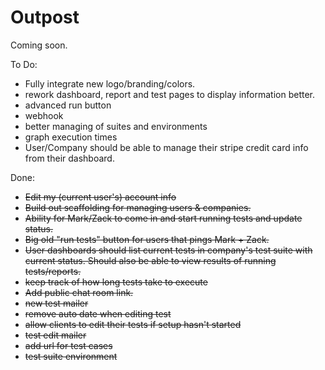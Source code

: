 Outpost
=======

Coming soon.

To Do:

- Fully integrate new logo/branding/colors.
- rework dashboard, report and test pages to display information better.
- advanced run button
- webhook
- better managing of suites and environments
- graph execution times
- User/Company should be able to manage their stripe credit card info from their dashboard.


Done: 

- ~~Edit my (current user's) account info~~
- ~~Build out scaffolding for managing users &amp; companies.~~
- ~~Ability for Mark/Zack to come in and start running tests and update status.~~
- ~~Big old "run tests" button for users that pings Mark + Zack.~~
- ~~User dashboards should list current tests in company's test suite with current status. Should also be able to view results of running tests/reports.~~
- ~~keep track of how long tests take to execute~~
- ~~Add public chat room link.~~
- ~~new test mailer~~
- ~~remove auto date when editing test~~
- ~~allow clients to edit their tests if setup hasn't started~~
- ~~test edit mailer~~
- ~~add url for test cases~~
- ~~test suite environment~~

